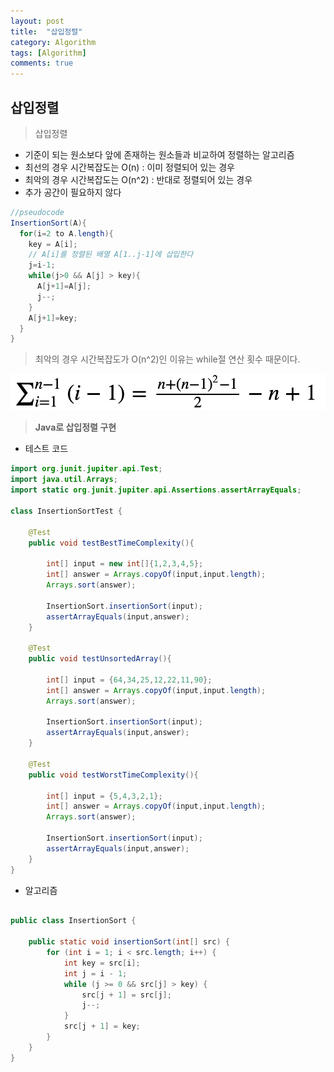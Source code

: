 ```yaml
---
layout: post
title:  "삽입정렬" 
category: Algorithm
tags: [Algorithm]
comments: true
---
```




## 삽입정렬



> 삽입정렬

- 기준이 되는 원소보다 앞에 존재하는 원소들과 비교하여 정렬하는 알고리즘
- 최선의 경우 시간복잡도는 O(n) : 이미 정렬되어 있는 경우
- 최악의 경우 시간복잡도는 O(n^2) : 반대로 정렬되어 있는 경우
- 추가 공간이 필요하지 않다



```java
//pseudocode
InsertionSort(A){
  for(i=2 to A.length){
    key = A[i];
    // A[i]를 정렬된 배열 A[1..j-1]에 삽입한다
    j=i-1;
    while(j>0 && A[j] > key){
      A[j+1]=A[j];
      j--;
    }
    A[j+1]=key;
  }
}
```



> 최악의 경우 시간복잡도가 O(n^2)인 이유는 while절 연산 횟수 때문이다.



<img src="/assets/post-img/algorithm/insertionSort_timeComplexity.png">





> **Java로 삽입정렬 구현**



- 테스트 코드

```java
import org.junit.jupiter.api.Test;
import java.util.Arrays;
import static org.junit.jupiter.api.Assertions.assertArrayEquals;

class InsertionSortTest {

    @Test
    public void testBestTimeComplexity(){

        int[] input = new int[]{1,2,3,4,5};
        int[] answer = Arrays.copyOf(input,input.length);
        Arrays.sort(answer);

        InsertionSort.insertionSort(input);
        assertArrayEquals(input,answer);
    }

    @Test
    public void testUnsortedArray(){

        int[] input = {64,34,25,12,22,11,90};
        int[] answer = Arrays.copyOf(input,input.length);
        Arrays.sort(answer);

        InsertionSort.insertionSort(input);
        assertArrayEquals(input,answer);
    }

    @Test
    public void testWorstTimeComplexity(){

        int[] input = {5,4,3,2,1};
        int[] answer = Arrays.copyOf(input,input.length);
        Arrays.sort(answer);

        InsertionSort.insertionSort(input);
        assertArrayEquals(input,answer);
    }
}
```



- 알고리즘

```java

public class InsertionSort {

    public static void insertionSort(int[] src) {
        for (int i = 1; i < src.length; i++) {
            int key = src[i];
            int j = i - 1;
            while (j >= 0 && src[j] > key) {
                src[j + 1] = src[j];
                j--;
            }
            src[j + 1] = key;
        }
    }
}


```

